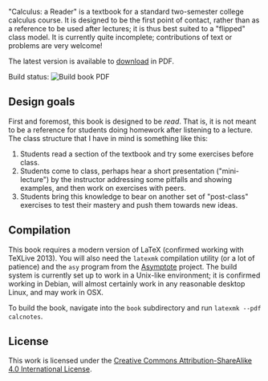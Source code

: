 "Calculus: a Reader" is a textbook for a standard two-semester college calculus course.
It is designed to be the first point of contact, rather than as a reference to be used after lectures; it is thus best suited to a "flipped" class model.
It is currently quite incomplete; contributions of text or problems are very welcome!

The latest version is available to [download][download-pdf] in PDF.

Build status: ![Build book PDF](https://github.com/agdphd/calculus-reader/workflows/Build%20book%20PDF/badge.svg)

## Design goals
First and foremost, this book is designed to be *read*.
That is, it is not meant to be a reference for students doing homework after listening to a lecture.
The class structure that I have in mind is something like this:

1. Students read a section of the textbook and try some exercises before class.
2. Students come to class, perhaps hear a short presentation ("mini-lecture") by the instructor addressing some pitfalls and showing examples, and then work on exercises with peers.
3. Students bring this knowledge to bear on another set of "post-class" exercises to test their mastery and push them towards new ideas.

## Compilation
This book requires a modern version of LaTeX (confirmed working with TeXLive 2013).
You will also need the `latexmk` compilation utility (or a lot of patience) and the `asy` program from the [Asymptote][asymptote] project.
The build system is currently set up to work in a Unix-like environment; it is confirmed working in Debian, will almost certainly work in any reasonable desktop Linux, and may work in OSX.

To build the book, navigate into the `book` subdirectory and run `latexmk --pdf calcnotes`.

## License
This work is licensed under the [Creative Commons Attribution-ShareAlike 4.0 International License][cc-by-sa].

[download-pdf]: https://github.com/agdphd/calculus-reader/releases/latest/download/calcnotes.pdf
[cc-by-sa]: https://creativecommons.org/licenses/by-sa/4.0/
[asymptote]: https://asymptote.sourceforge.net/

